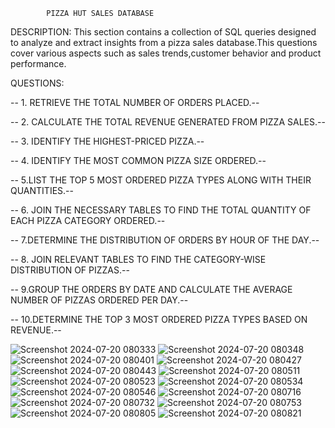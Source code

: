             PIZZA HUT SALES DATABASE
DESCRIPTION:
This section contains a collection of SQL queries designed to analyze and extract insights from a pizza sales database.This questions cover various aspects such as sales trends,customer behavior and product performance.


QUESTIONS:




-- 1. RETRIEVE THE TOTAL NUMBER OF ORDERS PLACED.-- 


-- 2. CALCULATE THE TOTAL REVENUE GENERATED FROM PIZZA SALES.-- 


-- 3. IDENTIFY THE HIGHEST-PRICED PIZZA.-- 


-- 4. IDENTIFY THE MOST COMMON PIZZA SIZE ORDERED.-- 


-- 5.LIST THE TOP 5 MOST ORDERED PIZZA TYPES ALONG WITH THEIR QUANTITIES.-- 


-- 6. JOIN THE NECESSARY TABLES TO FIND THE TOTAL QUANTITY OF EACH PIZZA CATEGORY ORDERED.--


-- 7.DETERMINE THE DISTRIBUTION OF ORDERS BY HOUR OF THE DAY.-- 


-- 8. JOIN RELEVANT TABLES TO FIND THE CATEGORY-WISE DISTRIBUTION OF PIZZAS.-- 


-- 9.GROUP THE ORDERS BY DATE AND CALCULATE THE AVERAGE NUMBER OF PIZZAS ORDERED PER DAY.--


-- 10.DETERMINE THE TOP 3 MOST ORDERED PIZZA TYPES BASED ON REVENUE.-- 



![Screenshot 2024-07-20 080333](https://github.com/user-attachments/assets/6e9fabf3-5836-4e7d-b27d-fabd76207bdf)
![Screenshot 2024-07-20 080348](https://github.com/user-attachments/assets/6b05e420-0e75-4338-bbb8-5ff2bdd09d00)
![Screenshot 2024-07-20 080401](https://github.com/user-attachments/assets/75a8c671-694a-460d-a576-be276abcd1cd)
![Screenshot 2024-07-20 080427](https://github.com/user-attachments/assets/5a231aa9-d7f4-42f3-afe9-b54fbaa0ce30)
![Screenshot 2024-07-20 080443](https://github.com/user-attachments/assets/ac38833d-8589-4bfb-94f0-236d2c3eeee2)
![Screenshot 2024-07-20 080511](https://github.com/user-attachments/assets/04718660-2eca-479b-91a2-f05b4a585f07)
![Screenshot 2024-07-20 080523](https://github.com/user-attachments/assets/6ba65ba3-72a8-497f-a334-82aa8109a533)
![Screenshot 2024-07-20 080534](https://github.com/user-attachments/assets/779d1179-6366-4546-9159-ac402a3cb2c2)
![Screenshot 2024-07-20 080546](https://github.com/user-attachments/assets/12654891-d755-48d2-bad3-8a81420dd67d)
![Screenshot 2024-07-20 080716](https://github.com/user-attachments/assets/4a973de6-4bf5-4d62-bbe0-a7790f5dc5d9)
![Screenshot 2024-07-20 080732](https://github.com/user-attachments/assets/d0b79483-d6c7-489c-a65d-bc818a3a2890)
![Screenshot 2024-07-20 080753](https://github.com/user-attachments/assets/366064bf-2f39-4b5f-9683-45528ac20c41)
![Screenshot 2024-07-20 080805](https://github.com/user-attachments/assets/7b96644e-ad1f-4f4f-a387-23297185ff79)
![Screenshot 2024-07-20 080821](https://github.com/user-attachments/assets/217a9ca9-c100-49bf-b7cd-a6e26287ea41)
